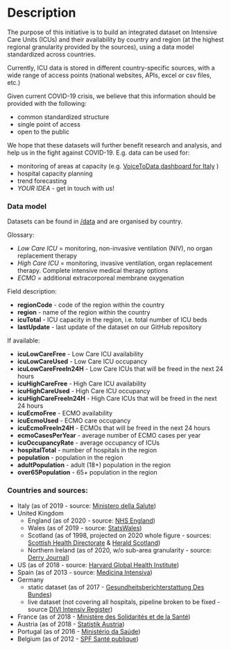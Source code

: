 # Description

The purpose of this initiative is to build an integrated dataset on Intensive Care Units (ICUs) and their availability by country and region (at the highest regional granularity provided by the sources), using a data model standardized across countries.

Currently, ICU data is stored in different country-specific sources, with a wide range of access points (national websites, APIs, excel or csv files, etc.)

Given current COVID-19 crisis, we believe that this information should be provided with the following: 
* common standardized structure
* single point of access
* open to the public 

We hope that these datasets will further benefit research and analysis, and help us in the fight against COVID-19. E.g. data can be used for:
* monitoring of areas at capacity (e.g. [VoiceToData dashboard for Italy](https://www.voicetodata.com) ) 
* hospital capacity planning
* trend forecasting
* *YOUR IDEA* - get in touch with us!


### Data model

Datasets can be found in [/data](https://github.com/saccodd/intensive-care-unit-availability/tree/master/data) and are organised by country.

Glossary:
- *Low Care ICU* = monitoring, non-invasive ventilation (NIV), no organ replacement therapy
- *High Care ICU* = monitoring, invasive ventilation, organ replacement therapy. Complete intensive medical therapy options
- *ECMO* = additional extracorporeal membrane oxygenation

Field description:
* **regionCode** - code of the region within the country
* **region** - name of the region within the country
* **icuTotal** - ICU capacity in the region, i.e. total number of ICU beds
* **lastUpdate** - last update of the dataset on our GitHub repository

If available:
* **icuLowCareFree** - Low Care ICU availability
* **icuLowCareUsed** - Low Care ICU occupancy
* **icuLowCareFreeIn24H** - Low Care ICUs that will be freed in the next 24 hours
* **icuHighCareFree** - High Care ICU availability
* **icuHighCareUsed** - High Care ICU occupancy
* **icuHighCareFreeIn24H** - High Care ICUs that will be freed in the next 24 hours
* **icuEcmoFree** - ECMO availability
* **icuEcmoUsed** - ECMO care occupancy
* **icuEcmoFreeIn24H** - ECMOs that will be freed in the next 24 hours
* **ecmoCasesPerYear** - average number of ECMO cases per year
* **icuOccupancyRate** - average occupancy of ICUs
* **hospitalTotal** - number of hospitals in the region
* **population** - population in the region
* **adultPopulation** - adult (18+) population in the region
* **over65Population** - 65+ population in the region

### Countries and sources:
- Italy (as of 2019 - source: [Ministero della Salute](http://www.dati.salute.gov.it/dati/dettaglioDataset.jsp?menu=dati&idPag=96))
- United Kingdom
  - England (as of 2020 - source: [NHS England](https://www.england.nhs.uk/statistics/statistical-work-areas/critical-care-capacity/critical-care-bed-capacity-and-urgent-operations-cancelled-2019-20-data/))
  - Wales (as of 2019 - source: [StatsWales](https://statswales.gov.wales/Catalogue/Health-and-Social-Care/NHS-Hospital-Activity/NHS-Beds/nhsbeds-by-organisation-site))
  - Scotland (as of 1998, projected on 2020 whole figure - sources: [Scottish Health Directorate](https://www.sehd.scot.nhs.uk/publications/report.PDF) & [Herald Scotland](https://www.heraldscotland.com/news/18295827.coronavirus-scotland-needs-double-intensive-care-beds-says-freeman/))
  - Northern Ireland (as of 2020, w/o sub-area granularity - source: [Derry Journal](https://www.derryjournal.com/health/coronavirus-ni-all-100-critical-care-beds-northern-ireland-could-be-used-fight-covid-19-2048283))
- US (as of 2018 - source: [Harvard Global Health Institute](https://globalepidemics.org/our-data/hospital-capacity/))
- Spain (as of 2013 - source: [Medicina Intensiva](https://www.medintensiva.org/en-pdf-S2173572713000878))
- Germany 
  - static dataset (as of 2017 - [Gesundheitsberichterstattung Des Bundes](http://www.gbe-bund.de/oowa921-install/servlet/oowa/aw92/dboowasys921.xwdevkit/xwd_init?gbe.isgbetol/xs_start_neu/&p_aid=i&p_aid=17903021&nummer=841&p_sprache=D&p_indsp=-&p_aid=81784396))
  - live dataset (not covering all hospitals, pipeline broken to be fixed - source [DIVI Intensiv Register](https://www.intensivregister.de/#/intensivregister))
- France (as of 2018 - [Ministère des Solidarités et de la Santé](https://drees.solidarites-sante.gouv.fr/etudes-et-statistiques/publications/article/nombre-de-lits-de-reanimation-de-soins-intensifs-et-de-soins-continus-en-france))
- Austria (as of 2018 - [Statistik Austria](https://www.statistik.at/web_de/statistiken/menschen_und_gesellschaft/gesundheit/gesundheitsversorgung/einrichtungen_im_gesundheitswesen/index.html))
- Portugal (as of 2016 - [Ministério da Saúde](https://www.sns.gov.pt/wp-content/uploads/2016/05/Avalia%C3%A7%C3%A3o-nacional-da-situa%C3%A7%C3%A3o-das-unidades-de-cuidados-intensivos.pdf))
- Belgium (as of 2012 - [SPF Santé publique](https://www.health.belgium.be/sites/default/files/uploads/fields/fpshealth_theme_file/stathosp2015_feedbackfr.pdf))
